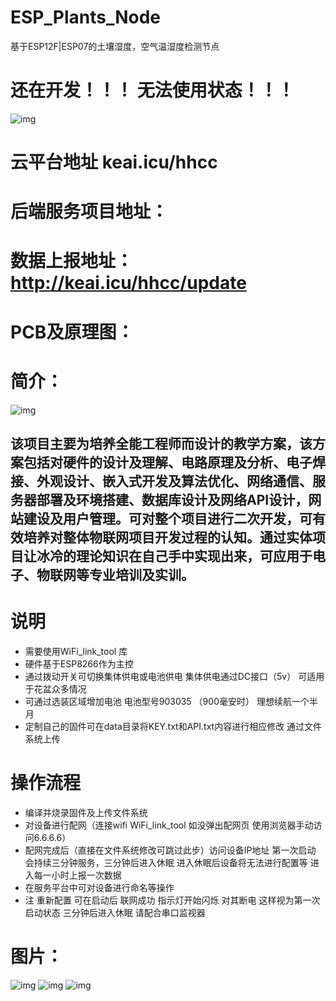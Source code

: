 # ESP_Plants_Node
基于ESP12F|ESP07的土壤湿度，空气温湿度检测节点 
# 还在开发！！！ 无法使用状态！！！

![img](./img/fm.png) 


# 云平台地址 keai.icu/hhcc
# 后端服务项目地址：
# 数据上报地址：http://keai.icu/hhcc/update
# PCB及原理图：
# 简介：
![img](./img/logo.png)  
## 该项目主要为培养全能工程师而设计的教学方案，该方案包括对硬件的设计及理解、电路原理及分析、电子焊接、外观设计、嵌入式开发及算法优化、网络通信、服务器部署及环境搭建、数据库设计及网络API设计，网站建设及用户管理。可对整个项目进行二次开发，可有效培养对整体物联网项目开发过程的认知。通过实体项目让冰冷的理论知识在自己手中实现出来，可应用于电子、物联网等专业培训及实训。


# 说明 
* 需要使用WiFi_link_tool 库
* 硬件基于ESP8266作为主控
* 通过拨动开关可切换集体供电或电池供电 集体供电通过DC接口（5v） 可适用于花盆众多情况
* 可通过选装区域增加电池 电池型号903035 （900毫安时） 理想续航一个半月
* 定制自己的固件可在data目录将KEY.txt和API.txt内容进行相应修改 通过文件系统上传 
# 操作流程
  * 编译并烧录固件及上传文件系统
  * 对设备进行配网（连接wifi WiFi_link_tool 如没弹出配网页 使用浏览器手动访问6.6.6.6）
  * 配网完成后（直接在文件系统修改可跳过此步）访问设备IP地址 第一次启动 会持续三分钟服务，三分钟后进入休眠 进入休眠后设备将无法进行配置等 进入每一小时上报一次数据
  * 在服务平台中可对设备进行命名等操作
  * 注 重新配置 可在启动后 联网成功 指示灯开始闪烁 对其断电 这样视为第一次启动状态 三分钟后进入休眠 请配合串口监视器

# 图片：
   
![img](./img/1.png) 
![img](./img/2.png) 
![img](./img/3.png) 





